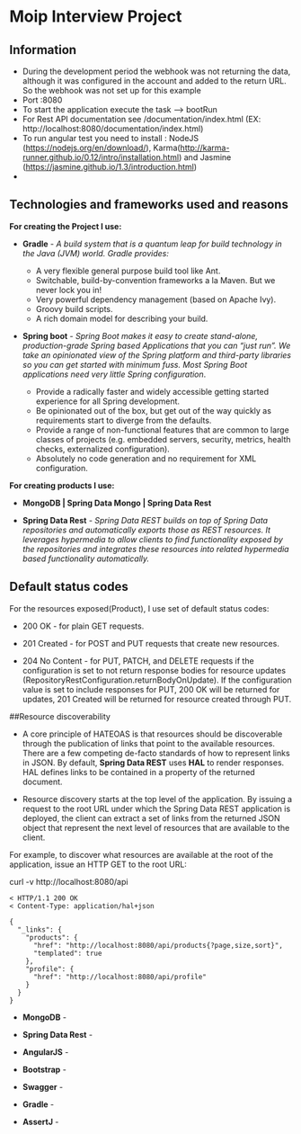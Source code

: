 # Moip Interview Project

## Information
- During the development period the webhook was not returning the data, although it was configured in the account and added to the return URL. So the webhook was not set up for this example
- Port :8080
- To start the application execute the task --> bootRun 
- For Rest API documentation see /documentation/index.html (EX: http://localhost:8080/documentation/index.html)
- To run angular test you need to install : NodeJS (https://nodejs.org/en/download/), Karma(http://karma-runner.github.io/0.12/intro/installation.html)
 and Jasmine (https://jasmine.github.io/1.3/introduction.html)
-

## Technologies and frameworks used and reasons

**For creating the Project I use:**

- **Gradle** - _A build system that is a quantum leap for build technology in the Java (JVM) world. Gradle provides:_
    - A very flexible general purpose build tool like Ant.
    - Switchable, build-by-convention frameworks a la Maven. But we never lock you in!
    - Very powerful dependency management (based on Apache Ivy).
    - Groovy build scripts.
    - A rich domain model for describing your build.              


- **Spring boot** - _Spring Boot makes it easy to create stand-alone, production-grade Spring based Applications that you can
 “just run”. We take an opinionated view of the Spring platform and third-party libraries so you can get started with minimum fuss. Most Spring Boot applications need very little Spring configuration_.
    - Provide a radically faster and widely accessible getting started experience for all Spring development.
    - Be opinionated out of the box, but get out of the way quickly as requirements start to diverge from the defaults.
    - Provide a range of non-functional features that are common to large classes of projects (e.g. embedded servers, security,
      metrics, health checks, externalized configuration).
    - Absolutely no code generation and no requirement for XML configuration.

**For creating products I use:**
 - **MongoDB | Spring Data Mongo | Spring Data Rest** 
 
 - **Spring Data Rest** - _Spring Data REST builds on top of Spring Data repositories and automatically exports those as REST resources. It leverages hypermedia to allow clients to find functionality exposed by the repositories and integrates these resources into related hypermedia based functionality automatically._

## Default status codes

For the resources exposed(Product), I use set of default status codes:

- 200 OK - for plain GET requests.

- 201 Created - for POST and PUT requests that create new resources.

- 204 No Content - for PUT, PATCH, and DELETE requests if the configuration is set to not return response bodies for resource updates (RepositoryRestConfiguration.returnBodyOnUpdate). If the configuration value is set to include responses for PUT, 200 OK will be returned for updates, 201 Created will be returned for resource created through PUT.

##Resource discoverability
- A core principle of HATEOAS is that resources should be discoverable through the publication of
links that point to the available resources. There are a few competing de-facto standards of how 
to represent links in JSON. By default, **Spring Data REST** uses **HAL** to render responses. HAL defines 
links to be contained in a property of the returned document.

- Resource discovery starts at the top level of the application. By issuing a request to the root 
URL under which the Spring Data REST application is deployed, the client can extract a set of 
links from the returned JSON object that represent the next level of resources that are available
to the client.

For example, to discover what resources are available at the root of the application, issue an HTTP GET to the root URL:

curl -v http://localhost:8080/api  
```
< HTTP/1.1 200 OK
< Content-Type: application/hal+json
```

```
{
  "_links": {
    "products": {
      "href": "http://localhost:8080/api/products{?page,size,sort}",
      "templated": true
    },
    "profile": {
      "href": "http://localhost:8080/api/profile"
    }
  }
}
```

    
- **MongoDB** -
 
- **Spring Data Rest** -     
    
- **AngularJS** -   

- **Bootstrap** - 

- **Swagger** - 

- **Gradle** - 

- **AssertJ** -
  
